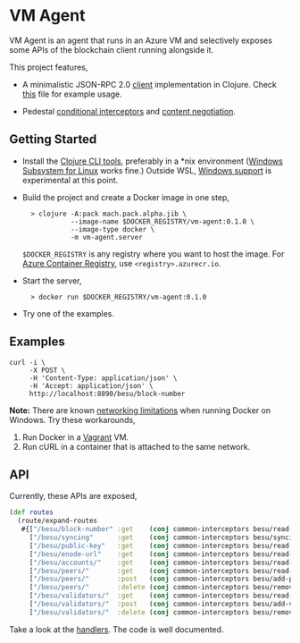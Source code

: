 # VM Agent

VM Agent is an agent that runs in an Azure VM and selectively exposes some APIs of the blockchain client running alongside it.

This project features,

- A minimalistic JSON-RPC 2.0 [client](src/vm_agent/json_rpc.clj) implementation in Clojure. Check [this](src/vm_agent/besu.clj) file for example usage.

- Pedestal [conditional interceptors](src/vm_agent/besu.clj) and [content negotiation](src/vm_agent/service.clj).

## Getting Started

- Install the [Clojure CLI tools](https://clojure.org/guides/getting_started#_clojure_installer_and_cli_tools), preferably in a \*nix environment ([Windows Subsystem for Linux](https://docs.microsoft.com/en-us/windows/wsl/install-win10) works fine.) Outside WSL, [Windows support](https://clojure.org/guides/getting_started#_installation_on_windows) is experimental at this point.

- Build the project and create a Docker image in one step,

        > clojure -A:pack mach.pack.alpha.jib \
                  --image-name $DOCKER_REGISTRY/vm-agent:0.1.0 \
                  --image-type docker \
                  -m vm-agent.server

    `$DOCKER_REGISTRY` is any registry where you want to host the image. For [Azure Container Registry](https://azure.microsoft.com/en-in/services/container-registry/), use `<registry>.azurecr.io`.

- Start the server,

        > docker run $DOCKER_REGISTRY/vm-agent:0.1.0

- Try one of the examples.

## Examples

```shell
curl -i \
     -X POST \
     -H 'Content-Type: application/json' \
     -H 'Accept: application/json' \
     http://localhost:8890/besu/block-number
```

**Note:** There are known [networking limitations](https://docs.docker.com/docker-for-windows/networking/) when running Docker on Windows. Try these workarounds,

1. Run Docker in a [Vagrant](https://www.vagrantup.com/) VM.
1. Run cURL in a container that is attached to the same network.

## API

Currently, these APIs are exposed,

```clojure
(def routes
  (route/expand-routes
   #{["/besu/block-number" :get    (conj common-interceptors besu/read-block-number)]
     ["/besu/syncing"      :get    (conj common-interceptors besu/syncing)]
     ["/besu/public-key"   :get    (conj common-interceptors besu/read-public-key)]
     ["/besu/enode-url"    :get    (conj common-interceptors besu/read-enode-url)]
     ["/besu/accounts/"    :get    (conj common-interceptors besu/read-accounts)]
     ["/besu/peers/"       :get    (conj common-interceptors besu/read-peers)]
     ["/besu/peers/"       :post   (conj common-interceptors besu/add-peer)]
     ["/besu/peers/"       :delete (conj common-interceptors besu/remove-peer)]
     ["/besu/validators/"  :get    (conj common-interceptors besu/read-validators)]
     ["/besu/validators/"  :post   (conj common-interceptors besu/add-validator)]
     ["/besu/validators/"  :delete (conj common-interceptors besu/remove-validator)]}))
```

Take a look at the [handlers](src/vm_agent/besu.clj). The code is well documented.
